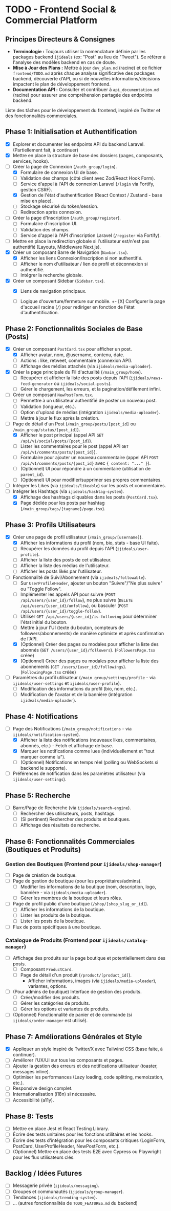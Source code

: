 # TODO - Frontend Social & Commercial Platform

## Principes Directeurs & Consignes
- **Terminologie :** Toujours utiliser la nomenclature définie par les packages backend `ijideals` (ex: "Post" au lieu de "Tweet"). Se référer à l'analyse des modèles backend en cas de doute.
- **Mise à Jour des Plans :** Mettre à jour `dev_plan.md` (racine) et ce fichier `frontend/TODO.md` après chaque analyse significative des packages backend, découverte d'API, ou si de nouvelles informations/décisions impactent le plan de développement frontend.
- **Documentation API :** Consulter et contribuer à `api_documentation.md` (racine) pour assurer une compréhension partagée des endpoints backend.

Liste des tâches pour le développement du frontend, inspiré de Twitter et des fonctionnalités commerciales.

## Phase 1: Initialisation et Authentification
- [X] Explorer et documenter les endpoints API du backend Laravel. (Partiellement fait, à continuer)
- [X] Mettre en place la structure de base des dossiers (pages, composants, services, hooks).
- [ ] Créer la page de Connexion (`/auth_group/login`).
    - [X] Formulaire de connexion UI de base.
    - [ ] Validation des champs (côté client avec Zod/React Hook Form).
    - [ ] Service d'appel à l'API de connexion Laravel (`/login` via Fortify, gestion CSRF).
    - [X] Gestion de l'état d'authentification (React Context / Zustand - base mise en place).
    - [ ] Stockage sécurisé du token/session.
    - [ ] Redirection après connexion.
- [ ] Créer la page d'Inscription (`/auth_group/register`).
    - [ ] Formulaire d'inscription UI.
    - [ ] Validation des champs.
    - [ ] Service d'appel à l'API d'inscription Laravel (`/register` via Fortify).
- [ ] Mettre en place la redirection globale si l'utilisateur est/n'est pas authentifié (Layouts, Middleware Next.js).
- [X] Créer un composant Barre de Navigation (`Navbar.tsx`).
    - [X] Afficher les liens Connexion/Inscription si non authentifié.
    - [ ] Afficher le nom d'utilisateur / lien de profil et déconnexion si authentifié.
    - [ ] Intégrer la recherche globale.
- [X] Créer un composant Sidebar (`Sidebar.tsx`).
    - [X] Liens de navigation principaux.
    - [ ] Logique d'ouverture/fermeture sur mobile.
+- [X] Configurer la page d'accueil racine (`/`) pour rediriger en fonction de l'état d'authentification.


## Phase 2: Fonctionnalités Sociales de Base (Posts)
- [X] Créer un composant `PostCard.tsx` pour afficher un post.
    - [X] Afficher avatar, nom, @username, contenu, date.
    - [ ] Actions : like, retweet, commentaire (connexion API).
    - [ ] Affichage des médias attachés (via `ijideals/media-uploader`).
- [X] Créer la page principale du Fil d'actualité (`/main_group/home`).
    - [ ] Récupérer et afficher la liste des posts depuis l'API (`ijideals/news-feed-generator` ou `ijideals/social-posts`).
    - [ ] Gérer le chargement, les erreurs, et la pagination/défilement infini.
- [ ] Créer un composant `NewPostForm.tsx`.
    - [ ] Permettre à un utilisateur authentifié de poster un nouveau post.
    - [ ] Validation (longueur, etc.).
    - [ ] Option d'upload de médias (intégration `ijideals/media-uploader`).
    - [ ] Mettre à jour le flux après la création.
- [ ] Page de détail d'un Post (`/main_group/posts/[post_id]` ou `/main_group/status/[post_id]`).
    - [X] Afficher le post principal (appel API `GET /api/v1/social/posts/{post_id}`).
    - [ ] Lister les commentaires pour le post (appel API `GET /api/v1/comments/posts/{post_id}`).
    - [ ] Formulaire pour ajouter un nouveau commentaire (appel API `POST /api/v1/comments/posts/{post_id}` avec `{ content: "..." }`).
    - [ ] (Optionnel) UI pour répondre à un commentaire (utilisation de `parent_id`).
    - [ ] (Optionnel) UI pour modifier/supprimer ses propres commentaires.
- [ ] Intégrer les Likes (via `ijideals/likeable`) sur les posts et commentaires.
- [ ] Intégrer les Hashtags (via `ijideals/hashtag-system`).
    - [X] Affichage des hashtags cliquables dans les posts (`PostCard.tsx`).
    - [X] Page dédiée pour les posts par hashtag (`/main_group/tags/[tagname]/page.tsx`).

## Phase 3: Profils Utilisateurs
- [X] Créer une page de profil utilisateur (`/main_group/[username]`).
    - [X] Afficher les informations du profil (nom, bio, stats - base UI faite).
    - [ ] Récupérer les données du profil depuis l'API (`ijideals/user-profile`).
    - [ ] Afficher la liste des posts de cet utilisateur.
    - [ ] Afficher la liste des médias de l'utilisateur.
    - [ ] Afficher les posts likés par l'utilisateur.
- [ ] Fonctionnalité de Suivi/Abonnement (via `ijideals/followable`).
    - [ ] Sur `UserProfileHeader`, ajouter un bouton "Suivre"/"Ne plus suivre" ou "Toggle Follow".
    - [ ] Implémenter les appels API pour suivre (`POST /api/users/{user_id}/follow`), ne plus suivre (`DELETE /api/users/{user_id}/unfollow`), ou basculer (`POST /api/users/{user_id}/toggle-follow`).
    *   [ ] Utiliser `GET /api/users/{user_id}/is-following` pour déterminer l'état initial du bouton.
    - [ ] Mettre à jour l'UI (texte du bouton, compteurs de followers/abonnements) de manière optimiste et après confirmation de l'API.
    - [X] (Optionnel) Créer des pages ou modales pour afficher la liste des abonnés (`GET /users/{user_id}/followers`). (`FollowersPage.tsx` créée)
    - [X] (Optionnel) Créer des pages ou modales pour afficher la liste des abonnements (`GET /users/{user_id}/followings`). (`FollowingPage.tsx` créée)
- [ ] Paramètres du profil utilisateur (`/main_group/settings/profile` - via `ijideals/user-settings` et `ijideals/user-profile`).
    - [ ] Modification des informations du profil (bio, nom, etc.).
    - [ ] Modification de l'avatar et de la bannière (intégration `ijideals/media-uploader`).

## Phase 4: Notifications
- [ ] Page des Notifications (`/main_group/notifications` - via `ijideals/notification-system`).
    - [X] Afficher la liste des notifications (nouveaux likes, commentaires, abonnés, etc.) - Fetch et affichage de base.
    - [X] Marquer les notifications comme lues (individuellement et "tout marquer comme lu").
    - [ ] (Optionnel) Notifications en temps réel (polling ou WebSockets si backend le supporte).
- [ ] Préférences de notification dans les paramètres utilisateur (via `ijideals/user-settings`).

## Phase 5: Recherche
- [ ] Barre/Page de Recherche (via `ijideals/search-engine`).
    - [ ] Rechercher des utilisateurs, posts, hashtags.
    - [ ] (Si pertinent) Rechercher des produits et boutiques.
    - [ ] Affichage des résultats de recherche.

## Phase 6: Fonctionnalités Commerciales (Boutiques et Produits)

### Gestion des Boutiques (Frontend pour `ijideals/shop-manager`)
- [ ] Page de création de boutique.
- [ ] Page de gestion de boutique (pour les propriétaires/admins).
    - [ ] Modifier les informations de la boutique (nom, description, logo, bannière - via `ijideals/media-uploader`).
    - [ ] Gérer les membres de la boutique et leurs rôles.
- [ ] Page de profil public d'une boutique (`/shop/[shop_slug_or_id]`).
    - [ ] Afficher les informations de la boutique.
    - [ ] Lister les produits de la boutique.
    - [ ] Lister les posts de la boutique.
- [ ] Flux de posts spécifiques à une boutique.

### Catalogue de Produits (Frontend pour `ijideals/catalog-manager`)
- [ ] Affichage des produits sur la page boutique et potentiellement dans des posts.
    - [ ] Composant `ProductCard`.
    - [ ] Page de détail d'un produit (`/product/[product_id]`).
        - Afficher informations, images (via `ijideals/media-uploader`), variantes, options.
- [ ] (Pour admins de boutique) Interface de gestion des produits.
    - [ ] Créer/modifier des produits.
    - [ ] Gérer les catégories de produits.
    - [ ] Gérer les options et variantes de produits.
- [ ] (Optionnel) Fonctionnalité de panier et de commande (si `ijideals/order-manager` est utilisé).

## Phase 7: Améliorations Générales et Style
- [X] Appliquer un style inspiré de Twitter/X avec Tailwind CSS (base faite, à continuer).
- [ ] Améliorer l'UX/UI sur tous les composants et pages.
- [ ] Ajouter la gestion des erreurs et des notifications utilisateur (toaster, messages inline).
- [ ] Optimiser les performances (Lazy loading, code splitting, memoization, etc.).
- [ ] Responsive design complet.
- [ ] Internationalisation (i18n) si nécessaire.
- [ ] Accessibilité (a11y).

## Phase 8: Tests
- [ ] Mettre en place Jest et React Testing Library.
- [ ] Écrire des tests unitaires pour les fonctions utilitaires et les hooks.
- [ ] Écrire des tests d'intégration pour les composants critiques (LoginForm, PostCard, UserProfileHeader, NewPostForm, etc.).
- [ ] (Optionnel) Mettre en place des tests E2E avec Cypress ou Playwright pour les flux utilisateurs clés.

## Backlog / Idées Futures
- [ ] Messagerie privée (`ijideals/messaging`).
- [ ] Groupes et communautés (`ijideals/group-manager`).
- [ ] Tendances (`ijideals/trending-system`).
- [ ] ... (autres fonctionnalités de `TODO_FEATURES.md` du backend)
